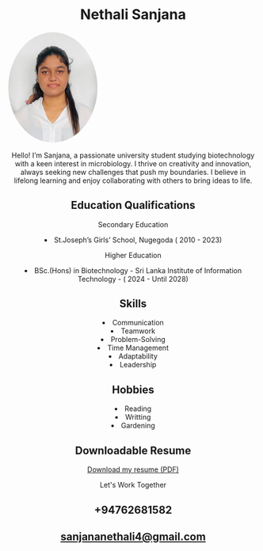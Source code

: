 <!DOCTYPE html>
<html lang="en">
<head>
    <meta charset="UTF-8">
    <meta name="viewport" content="width=device-width, initial-scale=1.0">
   
    
</head>
<body>
    <header>
        
 <h1>Nethali Sanjana</h1>
   <div style="text-align: left;">
<img src="https://github.com/sanjana-designs/Sanjana/blob/main/20241001_214438.jpg" alt="My Image" style="width: 180px; height: auto; border-radius: 50%;" />
</div>
   <p>Hello! I’m Sanjana, a passionate university student studying biotechnology with a keen interest in microbiology. I thrive on creativity and innovation, always seeking new challenges that push my boundaries. I believe in lifelong learning and enjoy collaborating with others to bring ideas to life.</p>
        
>
    


   
  <h2>Education Qualifications</h2>
  
   Secondary Education
   
   <li>St.Joseph’s Girls’ School, Nugegoda (
       2010 - 2023)
        
   Higher Education
  
   <li>BSc.(Hons) in Biotechnology - 
        Sri Lanka Institute of Information Technology - (
        2024 - Until 2028)

  
  
   <section id="skills">
        <h2>Skills</h2>
            <li> Communication
            <li> Teamwork</li> 
            <li> Problem-Solving</li>
            <li> Time Management
            <li> Adaptability
            <li> Leadership
    </section>

   </section id="Hobbies">
      <h2>Hobbies</h2>
         <li>Reading
         <li> Writting
         <li>Gardening
        </ul>
        
    

    
<h2>Downloadable Resume</h2>
<p><a href=[HS24510033_Sanjana G.K.N.K (2).Pdf](https://github.com/user-attachments/files/17212714/HS24510033_Sanjana.G.K.N.K.2.Pdf) download>Download my resume (PDF)</a></p>
    </section>


 <footer>



   

Let's Work Together
        <h2>+94762681582</h2>
        <h2>sanjananethali4@gmail.com<h2/>
    </footer>
</body>
</html>
